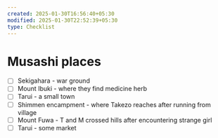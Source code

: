 ```yaml
---
created: 2025-01-30T16:56:40+05:30
modified: 2025-01-30T22:52:39+05:30
type: Checklist
---
```


# Musashi places

- [ ] Sekigahara - war ground
- [ ] Mount Ibuki - where they find medicine herb
- [ ] Tarui - a small town
- [ ] Shimmen encampment - where Takezo reaches after running from village
- [ ] Mount Fuwa - T and M crossed hills after encountering strange girl
- [ ] Tarui - some market
